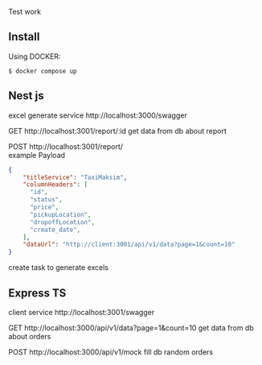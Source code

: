Test work

## Install

Using DOCKER:
```
$ docker compose up
```

## Nest js
excel generate service
http://localhost:3000/swagger

GET http://localhost:3001/report/:id
get data from db about report

POST http://localhost:3001/report/ <br>
example Payload
```json
{
    "titleService": "TaxiMaksim",
    "columnHeaders": [
      "id",
      "status",
      "price",
      "pickupLocation",
      "dropoffLocation",
      "create_date",
    ],
    "dataUrl": "http://client:3001/api/v1/data?page=1&count=10"
}

```
create task to generate excels


## Express TS
client service
http://localhost:3001/swagger

GET http://localhost:3000/api/v1/data?page=1&count=10
get data from db about orders

POST http://localhost:3000/api/v1/mock
fill db random orders